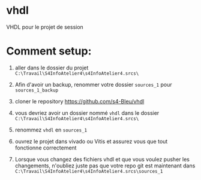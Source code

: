 # vhdl
VHDL pour le projet de session

# Comment setup:

1. aller dans le dossier du projet `C:\Travail\S4InfoAtelier4\s4InfoAtelier4.srcs\`

2. Afin d'avoir un backup, renommer votre dossier `sources_1` pour `sources_1_backup`

3. cloner le repository https://github.com/s4-Bleu/vhdl

4. vous devriez avoir un dossier nommé `vhdl` dans le dossier `C:\Travail\S4InfoAtelier4\s4InfoAtelier4.srcs\`

5. renommez `vhdl` en `sources_1`

6. ouvrez le projet dans vivado ou Vitis et assurez vous que tout fonctionne correctement

7. Lorsque vous changez des fichiers vhdl et que vous voulez pusher les changements, n'oubliez juste pas que votre repo git est maintenant dans `C:\Travail\S4InfoAtelier4\s4InfoAtelier4.srcs\sources_1`
